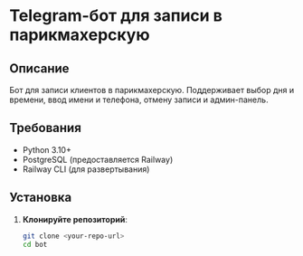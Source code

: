 # Telegram-бот для записи в парикмахерскую

## Описание
Бот для записи клиентов в парикмахерскую. Поддерживает выбор дня и времени, ввод имени и телефона, отмену записи и админ-панель.

## Требования
- Python 3.10+
- PostgreSQL (предоставляется Railway)
- Railway CLI (для развертывания)

## Установка
1. **Клонируйте репозиторий**:
   ```bash
   git clone <your-repo-url>
   cd bot